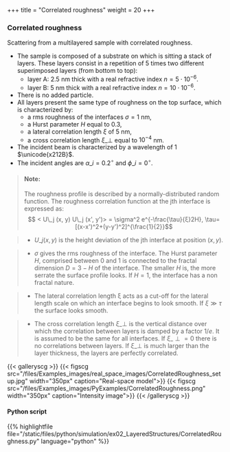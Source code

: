 +++
title = "Correlated roughness"
weight = 20
+++

### Correlated roughness

Scattering from a multilayered sample with correlated roughness.

* The sample is composed of a substrate on which is sitting a stack of layers. These layers consist in a repetition of 5 times two different superimposed layers (from bottom to top):
  * layer A: $2.5$ nm thick with a real refractive index $n = 5 \cdot 10^{-6}$.
  * layer B: $5$ nm thick with a real refractive index $n = 10 \cdot 10^{-6}$.
* There is no added particle. 
* All layers present the same type of roughness on the top surface, which is characterized by:
  * a rms roughness of the interfaces $\sigma = 1$ nm,
  * a Hurst parameter $H$ equal to $0.3$,
  * a lateral correlation length $\xi$ of $5$ nm,
  * a cross correlation length $\xi\_{\perp}$ equal to $10^{-4}$ nm.
* The incident beam is characterized by a wavelength of $1$ $\unicode{x212B}$.
* The incident angles are $\alpha\_i = 0.2 ^{\circ}$ and $\phi\_i = 0^{\circ}$.

> #### Note:
> The roughness profile is described by a normally-distributed random function. The roughness correlation function at the jth interface is expressed as: $$ < U\_j (x, y) U\_j (x', y')> = \sigma^2 e^{-\frac{\tau}{ξ}2H}, \tau=[(x-x')^2+(y-y')^2]^{\frac{1}{2}}$$ 

> * $U\_j(x, y)$ is the height deviation of the jth interface at position $(x, y)$.

> * $\sigma$ gives the rms roughness of the interface. The Hurst parameter $H$, comprised between $0$ and $1$ is connected to the fractal dimension $D=3-H$ of the interface. The smaller $H$ is, the more serrate the surface profile looks. If $H = 1$, the interface has a non fractal nature.

> * The lateral correlation length ξ acts as a cut-off for the lateral length scale on which an interface begins to look smooth. If $\xi \gg \tau$ the surface looks smooth.

> * The cross correlation length $\xi\_{\perp}$ is the vertical distance over which the correlation between layers is damped by a factor $1/e$. It is assumed to be the same for all interfaces. If $\xi\_{\perp} = 0$ there is no correlations between layers. If $\xi\_{\perp}$ is much larger than the layer thickness, the layers are perfectly correlated.

{{< galleryscg >}}
{{< figscg src="/files/Examples_images/real_space_images/CorrelatedRoughness_setup.jpg" width="350px" caption="Real-space model">}}
{{< figscg src="/files/Examples_images/PyExamples/CorrelatedRoughness.png" width="350px" caption="Intensity image">}}
{{< /galleryscg >}}

#### Python script
{{% highlightfile file="/static/files/python/simulation/ex02_LayeredStructures/CorrelatedRoughness.py" language="python" %}}
